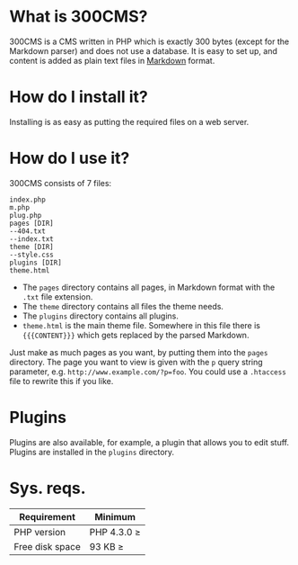 What is 300CMS?
===============

300CMS is a CMS written in PHP which is exactly 300 bytes (except for the Markdown parser) and does not use a database. It is easy to set up, and content is added as plain text files in [Markdown][markdown] format.

  [markdown]:http://daringfireball.net/projects/markdown/

How do I install it?
====================
Installing is as easy as putting the required files on a web server.

How do I use it?
================
300CMS consists of 7 files:

    index.php
    m.php
    plug.php
    pages [DIR]
    --404.txt
    --index.txt
    theme [DIR]
    --style.css
    plugins [DIR]
    theme.html

 - The `pages` directory contains all pages, in Markdown format with the `.txt` file extension.
 - The `theme` directory contains all files the theme needs.
 - The `plugins` directory contains all plugins.
 - `theme.html` is the main theme file. Somewhere in this file there is `{{{CONTENT}}}` which gets replaced by the parsed Markdown.

Just make as much pages as you want, by putting them into the `pages` directory. The page you want to view is given with the `p` query string parameter, e.g. `http://www.example.com/?p=foo`. You could use a `.htaccess` file to rewrite this if you like.

Plugins
======
Plugins are also available, for example, a plugin that allows you to edit stuff. Plugins are installed in the `plugins` directory.

Sys. reqs.
==========

Requirement        | Minimum
-------------------|---------------
PHP version        | PHP 4.3.0 &ge;
Free disk space    | 93 KB &ge;